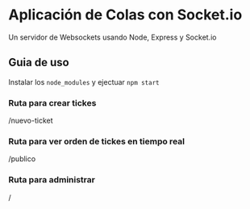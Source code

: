 # Aplicación de Colas con Socket.io

Un servidor de Websockets usando Node, Express y Socket.io

## Guia de uso

Instalar los ```node_modules``` y ejectuar ```npm start```

### Ruta para crear tickes
/nuevo-ticket

### Ruta para ver orden de tickes en tiempo real
/publico

### Ruta para administrar
/
